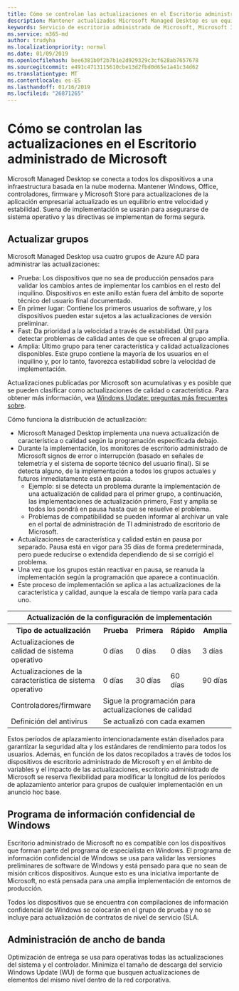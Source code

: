 ```yaml
---
title: Cómo se controlan las actualizaciones en el Escritorio administrado de Microsoft
description: Mantener actualizados Microsoft Managed Desktop es un equilibrio entre velocidad y estabilidad.
keywords: Servicio de escritorio administrado de Microsoft, Microsoft 365, documentación
ms.service: m365-md
author: trudyha
ms.localizationpriority: normal
ms.date: 01/09/2019
ms.openlocfilehash: bee6381b0f2b7b1e2d929329c3cf628ab7657678
ms.sourcegitcommit: e491c4713115610cbe13d2fbd0d65e1a41c34d62
ms.translationtype: MT
ms.contentlocale: es-ES
ms.lasthandoff: 01/16/2019
ms.locfileid: "26871265"
---
```

# <a name="how-updates-are-handled-in-microsoft-managed-desktop"></a>Cómo se controlan las actualizaciones en el Escritorio administrado de Microsoft


<!--This topic is the target for a "Learn more" link in the Admin Portal (aka.ms/update-rings); do not delete.-->

<!--Update management -->

Microsoft Managed Desktop se conecta a todos los dispositivos a una infraestructura basada en la nube moderna. Mantener Windows, Office, controladores, firmware y Microsoft Store para actualizaciones de la aplicación empresarial actualizado es un equilibrio entre velocidad y estabilidad. Suena de implementación se usarán para asegurarse de sistema operativo y las directivas se implementan de forma segura. 

## <a name="update-groups"></a>Actualizar grupos

Microsoft Managed Desktop usa cuatro grupos de Azure AD para administrar las actualizaciones:

- Prueba: Los dispositivos que no sea de producción pensados para validar los cambios antes de implementar los cambios en el resto del inquilino. Dispositivos en este anillo están fuera del ámbito de soporte técnico del usuario final documentado. 
- En primer lugar: Contiene los primeros usuarios de software, y los dispositivos pueden estar sujetos a las actualizaciones de versión preliminar.
- Fast: Da prioridad a la velocidad a través de estabilidad. Útil para detectar problemas de calidad antes de que se ofrecen al grupo amplia. 
- Amplia: Último grupo para tener característica y calidad actualizaciones disponibles. Este grupo contiene la mayoría de los usuarios en el inquilino y, por lo tanto, favorezca estabilidad sobre la velocidad de implementación.

Actualizaciones publicadas por Microsoft son acumulativas y es posible que se pueden clasificar como actualizaciones de calidad o característica. Para obtener más información, vea [Windows Update: preguntas más frecuentes sobre](https://support.microsoft.com/help/12373/windows-update-faq). 

Cómo funciona la distribución de actualización:
- Microsoft Managed Desktop implementa una nueva actualización de característica o calidad según la programación especificada debajo.
- Durante la implementación, los monitores de escritorio administrado de Microsoft signos de error o interrupción (basado en señales de telemetría y el sistema de soporte técnico del usuario final). Si se detecta alguno, de la implementación a todos los grupos actuales y futuros inmediatamente está en pausa.
    - Ejemplo: si se detecta un problema durante la implementación de una actualización de calidad para el primer grupo, a continuación, las implementaciones de actualización primero, Fast y amplia se todos los pondrá en pausa hasta que se resuelve el problema.
    - Problemas de compatibilidad se pueden informar al archivar un vale en el portal de administración de TI administrado de escritorio de Microsoft.
- Actualizaciones de característica y calidad están en pausa por separado. Pausa está en vigor para 35 días de forma predeterminada, pero puede reducirse o extendida dependiendo de si se corrigió el problema.
- Una vez que los grupos están reactivar en pausa, se reanuda la implementación según la programación que aparece a continuación.
- Este proceso de implementación se aplica a las actualizaciones de la característica y calidad, aunque la escala de tiempo varía para cada uno.

<table>
<tr><th colspan="5">Actualización de la configuración de implementación</th></tr>
<tr><th>Tipo de actualización</th><th>Prueba</th><th>Primera</th><th>Rápido</th><th>Amplia</th></tr>
<tr><td>Actualizaciones de calidad de sistema operativo</td><td>0 días</td><td>0 días</td><td>0 días</td><td>3 días</td></tr>
<tr><td>Actualizaciones de la característica de sistema operativo</td><td>0 días</td><td>30 días</td><td>60 días</td><td>90 días</td></tr>
<tr><td>Controladores/firmware</td><td colspan="4">Sigue la programación para actualizaciones de calidad</td></tr>
<tr><td>Definición del antivirus</td><td colspan="4">Se actualizó con cada examen</td></tr>
</table>

Estos períodos de aplazamiento intencionadamente están diseñados para garantizar la seguridad alta y los estándares de rendimiento para todos los usuarios. Además, en función de los datos recopilados a través de todos los dispositivos de escritorio administrado de Microsoft y en el ámbito de variables y el impacto de las actualizaciones, escritorio administrado de Microsoft se reserva flexibilidad para modificar la longitud de los períodos de aplazamiento anterior para grupos de cualquier implementación en un anuncio hoc base.

## <a name="windows-insider-program"></a>Programa de información confidencial de Windows

Escritorio administrado de Microsoft no es compatible con los dispositivos que forman parte del programa de especialista en Windows. El programa de información confidencial de Windows se usa para validar las versiones preliminares de software de Windows y está pensado para que no sean de misión críticos dispositivos. Aunque esto es una iniciativa importante de Microsoft, no está pensada para una amplia implementación de entornos de producción. 

Todos los dispositivos que se encuentra con compilaciones de información confidencial de Windows se colocarán en el grupo de prueba y no se incluye para actualización de contratos de nivel de servicio (SLA.

## <a name="bandwidth-management"></a>Administración de ancho de banda

Optimización de entrega se usa para operativas todas las actualizaciones del sistema y el controlador. Minimiza el tamaño de descarga del servicio Windows Update (WU) de forma que busquen actualizaciones de elementos del mismo nivel dentro de la red corporativa.


